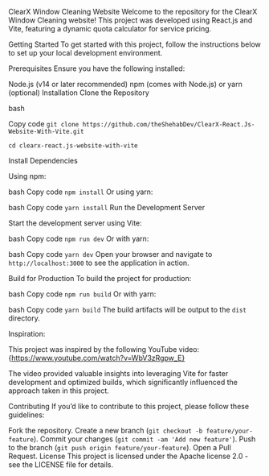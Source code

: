 ClearX Window Cleaning Website
Welcome to the repository for the ClearX Window Cleaning website! This project was developed using React.js and Vite, featuring a dynamic quota calculator for service pricing.

Getting Started
To get started with this project, follow the instructions below to set up your local development environment.

Prerequisites
Ensure you have the following installed:

Node.js (v14 or later recommended)
npm (comes with Node.js) or yarn (optional)
Installation
Clone the Repository

bash

Copy code
``` git clone https://github.com/theShehabDev/ClearX-React.Js-Website-With-Vite.git ```

``` cd clearx-react.js-website-with-vite ```

Install Dependencies

Using npm:

bash
Copy code
```npm install```
Or using yarn:

bash
Copy code
```yarn install```
Run the Development Server

Start the development server using Vite:

bash
Copy code
```npm run dev```
Or with yarn:

bash
Copy code
```yarn dev```
Open your browser and navigate to ```http://localhost:3000``` to see the application in action.

Build for Production
To build the project for production:

bash
Copy code
```npm run build```
Or with yarn:

bash
Copy code
```yarn build```
The build artifacts will be output to the ```dist``` directory.

Inspiration:

This project was inspired by the following YouTube video:
{https://www.youtube.com/watch?v=WbV3zRgpw_E}

The video provided valuable insights into leveraging Vite for faster development and optimized builds, which significantly influenced the approach taken in this project.

Contributing
If you’d like to contribute to this project, please follow these guidelines:

Fork the repository.
Create a new branch (```git checkout -b feature/your-feature```).
Commit your changes (```git commit -am 'Add new feature'```).
Push to the branch (```git push origin feature/your-feature```).
Open a Pull Request.
License
This project is licensed under the Apache license 2.0 - see the LICENSE file for details.
